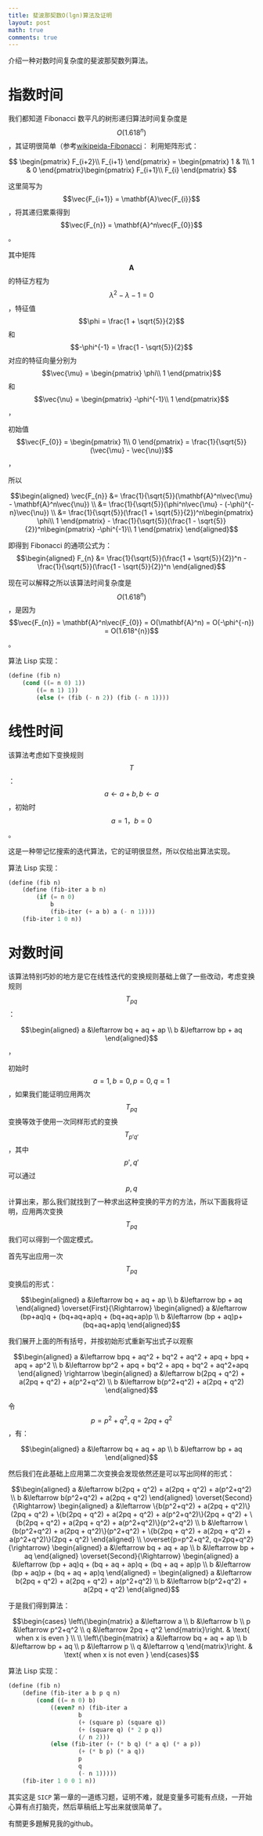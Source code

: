 ```yaml
---
title: 斐波那契数O(lgn)算法及证明
layout: post
math: true
comments: true
---
```


介绍一种对数时间复杂度的斐波那契数列算法。

# 指数时间
我们都知道 Fibonacci 数平凡的树形递归算法时间复杂度是 $$O(1.618^{n})$$，其证明很简单（参考[wikipeida-Fibonacci](https://en.wikipedia.org/wiki/Fibonacci_number#Matrix_form)：
利用矩阵形式：

$$
\begin{pmatrix}
F_{i+2}\\ 
F_{i+1}
\end{pmatrix} = \begin{pmatrix}
1 & 1\\ 
1 & 0
\end{pmatrix}\begin{pmatrix}
F_{i+1}\\ 
F_{i}
\end{pmatrix}
$$

这里简写为 $$\vec{F_{i+1}} = \mathbf{A}\vec{F_{i}}$$，将其递归累乘得到 $$\vec{F_{n}} = \mathbf{A}^n\vec{F_{0}}$$。

其中矩阵 $$\mathbf{A}$$ 的特征方程为 $$\lambda^2 - \lambda - 1 = 0$$，特征值 $$\phi = \frac{1 + \sqrt{5}}{2}$$ 和 $$-\phi^{-1} = \frac{1 - \sqrt{5}}{2}$$ 对应的特征向量分别为 $$\vec{\mu} = \begin{pmatrix}
\phi\\ 
1
\end{pmatrix}$$ 和 $$\vec{\nu} = \begin{pmatrix}
-\phi^{-1}\\ 
1
\end{pmatrix}$$，

初始值 $$\vec{F_{0}} = \begin{pmatrix}
1\\ 
0
\end{pmatrix} = \frac{1}{\sqrt{5}}(\vec{\mu} - \vec{\nu})$$，

所以

$$\begin{aligned}
\vec{F_{n}} &= \frac{1}{\sqrt{5}}(\mathbf{A}^n\vec{\mu} - \mathbf{A}^n\vec{\nu}) \\
&= \frac{1}{\sqrt{5}}(\phi^n\vec{\mu} - (-\phi)^{-n}\vec{\nu}) \\
&= \frac{1}{\sqrt{5}}(\frac{1 + \sqrt{5}}{2})^n\begin{pmatrix}
\phi\\ 
1
\end{pmatrix} - \frac{1}{\sqrt{5}}(\frac{1 - \sqrt{5}}{2})^n\begin{pmatrix}
-\phi^{-1}\\ 
1
\end{pmatrix}
\end{aligned}$$

即得到 Fibonacci 的通项公式为：
$$\begin{aligned}
F_{n} &= \frac{1}{\sqrt{5}}(\frac{1 + \sqrt{5}}{2})^n - \frac{1}{\sqrt{5}}(\frac{1 - \sqrt{5}}{2})^n
\end{aligned}$$

现在可以解释之所以该算法时间复杂度是 $$O(1.618^{n})$$，是因为 $$\vec{F_{n}} = \mathbf{A}^n\vec{F_{0}} = O(\mathbf{A}^n) = O(-\phi^{-n}) = O(1.618^{n})$$。

算法 Lisp 实现：

```scheme
(define (fib n)
	(cond ((= n 0) 1))
		((= n 1) 1))
		(else (+ (fib (- n 2)) (fib (- n 1))))
```

# 线性时间
该算法考虑如下变换规则$$T$$： $$a\leftarrow a + b, b \leftarrow a$$，初始时 $$a=1，b=0$$。

这是一种带记忆搜索的迭代算法，它的证明很显然，所以仅给出算法实现。

算法 Lisp 实现：

```scheme
(define (fib n)
	(define (fib-iter a b n)
		(if (= n 0)
			b
			(fib-iter (+ a b) a (- n 1))))
	(fib-iter 1 0 n))
```

# 对数时间
该算法特别巧妙的地方是它在线性迭代的变换规则基础上做了一些改动，考虑变换规则 $$T_{pq}$$ ：

$$\begin{aligned}
a &\leftarrow bq + aq + ap \\
b &\leftarrow bp + aq
\end{aligned}$$，

初始时 $$a=1, b=0, p=0, q=1$$，如果我们能证明应用两次 $$T_{pq}$$ 变换等效于使用一次同样形式的变换 $$T_{p'q'}$$，其中 $$p', q'$$ 可以通过 $$p, q$$ 计算出来，那么我们就找到了一种求出这种变换的平方的方法，所以下面我将证明，应用两次变换 $$T_{pq}$$ 我们可以得到一个固定模式。

首先写出应用一次 $$T_{pq}$$ 变换后的形式：

$$\begin{aligned}
a &\leftarrow bq + aq + ap \\
b &\leftarrow bp + aq
\end{aligned} \overset{First}{\Rightarrow} \begin{aligned}
a &\leftarrow (bp+aq)q + (bq+aq+ap)q + (bq+aq+ap)p \\
b &\leftarrow (bp + aq)p+ (bq+aq+ap)q
\end{aligned}$$

我们展开上面的所有括号，并按初始形式重新写出式子以观察

$$\begin{aligned}
a &\leftarrow bpq + aq^2 + bq^2 + aq^2 + apq + bpq + apq + ap^2 \\
b &\leftarrow bp^2 + apq + bq^2 + apq + bq^2 + aq^2+apq
\end{aligned} \rightarrow \begin{aligned}
a &\leftarrow b(2pq + q^2) + a(2pq + q^2) + a(p^2+q^2) \\
b &\leftarrow b(p^2+q^2) + a(2pq + q^2)
\end{aligned}$$

令 $$p = p^2+q^2, q = 2pq + q^2$$，有：

$$\begin{aligned}
a &\leftarrow bq + aq + ap \\
b &\leftarrow bp + aq
\end{aligned}$$

然后我们在此基础上应用第二次变换会发现依然还是可以写出同样的形式：

$$\begin{aligned}
a &\leftarrow b(2pq + q^2) + a(2pq + q^2) + a(p^2+q^2) \\
b &\leftarrow b(p^2+q^2) + a(2pq + q^2)
\end{aligned} \overset{Second}{\Rightarrow} \begin{aligned}
a &\leftarrow \{b(p^2+q^2) + a(2pq + q^2)\}(2pq + q^2) + \{b(2pq + q^2) + a(2pq + q^2) + a(p^2+q^2)\}(2pq + q^2) + \{b(2pq + q^2) + a(2pq + q^2) + a(p^2+q^2)\}(p^2+q^2) \\
b &\leftarrow \{b(p^2+q^2) + a(2pq + q^2)\}(p^2+q^2) + \{b(2pq + q^2) + a(2pq + q^2) + a(p^2+q^2)\}(2pq + q^2)
\end{aligned} \\
\overset{p=p^2+q^2, q=2pq+q^2}{\rightarrow} \begin{aligned}
a &\leftarrow bq + aq + ap \\
b &\leftarrow bp + aq
\end{aligned} \overset{Second}{\Rightarrow} \begin{aligned}
a &\leftarrow (bp + aq)q + (bq + aq + ap)q + (bq + aq + ap)p \\
b &\leftarrow (bp + aq)p + (bq + aq + ap)q
\end{aligned} = \begin{aligned}
a &\leftarrow b(2pq + q^2) + a(2pq + q^2) + a(p^2+q^2) \\
b &\leftarrow b(p^2+q^2) + a(2pq + q^2)
\end{aligned}$$

于是我们得到算法：

$$\begin{cases}
\left\{\begin{matrix}
a &\leftarrow a \\
b &\leftarrow b \\
p &\leftarrow p^2+q^2 \\ 
q &\leftarrow 2pq + q^2
\end{matrix}\right. & \text{ when x is even }  \\ \\ 
\left\{\begin{matrix}
a &\leftarrow bq + aq + ap \\ 
b &\leftarrow bp + aq \\
p &\leftarrow p \\
q &\leftarrow q
\end{matrix}\right. & \text{ when x is not even }
\end{cases}$$

算法 Lisp 实现：

```scheme
(define (fib n)
	(define (fib-iter a b p q n)
		(cond ((= n 0) b)
			((even? n) (fib-iter a
					b
					(+ (square p) (square q))
					(+ (square q) (* 2 p q))
					(/ n 2)))
			(else (fib-iter (+ (* b q) (* a q) (* a p))
					(+ (* b p) (* a q))
					p
					q
					(- n 1)))))
	(fib-iter 1 0 0 1 n))
```

其实这是 `SICP` 第一章的一道练习题，证明不难，就是变量多可能有点绕，一开始心算有点打脑壳，然后草稿纸上写出来就很简单了。

有關更多題解見我的github。
